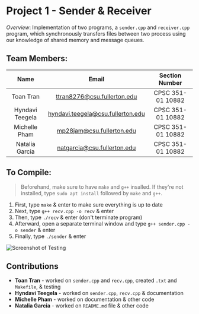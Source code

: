 # Project 1 - Sender & Receiver
  
  *Overview*: Implementation of two programs, a `sender.cpp` and `receiver.cpp` program, which synchronously transfers files between two process using our knowledge of shared memory and message queues.


## Team Members:

 | **Name** | **Email** | **Section Number** |
 | :---: | :---: | :-----------: |
 | Toan Tran | <ttran8276@csu.fullerton.edu> | CPSC 351-01 10882 |
 | Hyndavi Teegela | <hyndavi.teegela@csu.fullerton.edu> | CPSC 351-01 10882 |
 | Michelle Pham | <mp28jam@csu.fullerton.edu> | CPSC 351-01 10882 |
 | Natalia Garcia | <natgarcia@csu.fullerton.edu> | CPSC 351-01 10882 |


## To Compile:

 > Beforehand, make sure to have `make` and `g++` insalled.
 > If they're not installed, type `sudo apt install` followed by `make` and `g++`.

 1. First, type `make` & enter to make sure everything is up to date
 2. Next, type `g++ recv.cpp -o recv` & enter 
 3. Then, type `./recv` & enter (don't terminate program)
 4. Afterward, open a separate terminal window and type `g++ sender.cpp -o sender` & enter
 5. Finally, type `./sender` & enter

 ![Screenshot of Testing](/~/Pictures/Screenshots/scshex.png "Testing Example")

## Contributions

 * **Toan Tran** - worked on `sender.cpp` and `recv.cpp`, created `.txt` and `Makefile`, & testing
 * **Hyndavi Teegela** - worked on `sender.cpp`, `recv.cpp` & documentation
 * **Michelle Pham** - worked on documentation & other code
 * **Natalia Garcia** - worked on `README.md` file & other code

